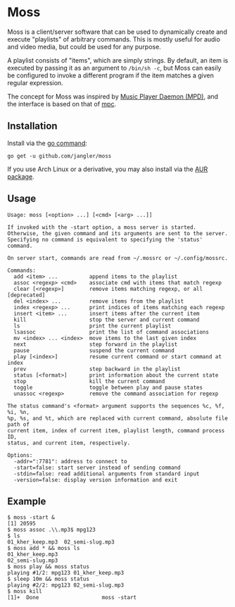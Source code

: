 Moss
====
Moss is a client/server software that can be used to dynamically create and
execute "playlists" of arbitrary commands. This is mostly useful for audio and
video media, but could be used for any purpose.

A playlist consists of "items", which are simply strings. By default, an item
is executed by passing it as an argument to `/bin/sh -c`, but Moss can easily
be configured to invoke a different program if the item matches a given regular
expression.

The concept for Moss was inspired by
[Music Player Daemon (MPD)](http://www.musicpd.org/), and the interface is
based on that of [mpc](http://www.musicpd.org/clients/mpc/).

Installation
------------
Install via the [go command](http://golang.org/cmd/go/):

	go get -u github.com/jangler/moss

If you use Arch Linux or a derivative, you may also install via the
[AUR package](https://aur.archlinux.org/packages/moss/).

Usage
-----
	Usage: moss [<option> ...] [<cmd> [<arg> ...]]

	If invoked with the -start option, a moss server is started.
	Otherwise, the given command and its arguments are sent to the server.
	Specifying no command is equivalent to specifying the 'status' command.

	On server start, commands are read from ~/.mossrc or ~/.config/mossrc.

	Commands:
	  add <item> ...          append items to the playlist
	  assoc <regexp> <cmd>    associate cmd with items that match regexp
	  clear [<regexp>]        remove items matching regexp, or all [deprecated]
	  del <index> ...         remove items from the playlist
	  index <regexp> ...      print indices of items matching each regexp
	  insert <item> ...       insert items after the current item
	  kill                    stop the server and current command
	  ls                      print the current playlist
	  lsassoc                 print the list of command associations
	  mv <index> ... <index>  move items to the last given index
	  next                    step forward in the playlist
	  pause                   suspend the current command
	  play [<index>]          resume current command or start command at index
	  prev                    step backward in the playlist
	  status [<format>]       print information about the current state
	  stop                    kill the current command
	  toggle                  toggle between play and pause states
	  unassoc <regexp>        remove the command association for regexp

	The status command's <format> argument supports the sequences %c, %f, %i, %n,
	%p, %s, and %t, which are replaced with current command, absolute file path of
	current item, index of current item, playlist length, command process ID,
	status, and current item, respectively.

	Options:
	  -addr=":7781": address to connect to
	  -start=false: start server instead of sending command
	  -stdin=false: read additional arguments from standard input
	  -version=false: display version information and exit

Example
-------
	$ moss -start &
	[1] 20595
	$ moss assoc .\\.mp3$ mpg123
	$ ls
	01_kher_keep.mp3  02_semi-slug.mp3
	$ moss add * && moss ls
	01_kher_keep.mp3
	02_semi-slug.mp3
	$ moss play && moss status
	playing #1/2: mpg123 01_kher_keep.mp3
	$ sleep 10m && moss status
	playing #2/2: mpg123 02_semi-slug.mp3
	$ moss kill
	[1]+  Done                    moss -start

